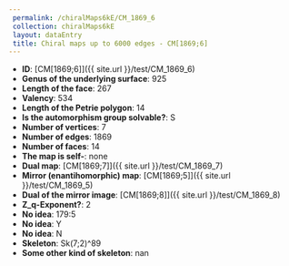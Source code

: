 ```yaml
--- 
 permalink: /chiralMaps6kE/CM_1869_6 
 collection: chiralMaps6kE
 layout: dataEntry
 title: Chiral maps up to 6000 edges - CM[1869;6]
---
```


- **ID**: [CM[1869;6]]({{ site.url }}/test/CM_1869_6)
- **Genus of the underlying surface**: 925
- **Length of the face**: 267
- **Valency**: 534
- **Length of the Petrie polygon**: 14
- **Is the automorphism group solvable?**: S
- **Number of vertices**: 7
- **Number of edges**: 1869
- **Number of faces**: 14
- **The map is self-**: none
- **Dual map**: [CM[1869;7]]({{ site.url }}/test/CM_1869_7)
- **Mirror (enantihomorphic) map**: [CM[1869;5]]({{ site.url }}/test/CM_1869_5)
- **Dual of the mirror image**: [CM[1869;8]]({{ site.url }}/test/CM_1869_8)
- **Z_q-Exponent?**: 2
- **No idea**:  179:5
- **No idea**: Y
- **No idea**: N
- **Skeleton**: Sk(7;2)^89
- **Some other kind of skeleton**: nan
